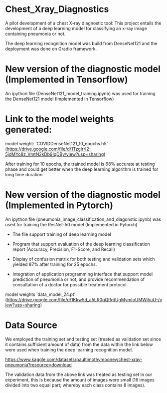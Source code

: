# Chest_Xray_Diagnostics

A pilot development of a chest X-ray diagnostic tool: This project entails the development  of a deep learning model 
for classifying an x-ray image containing pneumonia or not. 

The deep learning recognition model was build from DenseNet121 and the deployment was done on Gradio framework. 

# New version of the diagnostic model (Implemented in Tensorflow)

An ipython file  (DenseNet121_model_training.ipynb) was used for training the DenseNet121 model (Implemented in Tensorflow)

# Link to the model weights generated:

model weight: 'COVIDDenseNet121_10_epochs.h5' (https://drive.google.com/file/d/1TzgIrrI2-5jdMYo8z_VmtN2kDb9IqDBy/view?usp=sharing)

After training for 10 epochs, the trained model is 68% accurate at testing phase and could get better when the deep learning algorithm 
is trained for long time duration.

# New version of the diagnostic model (Implemented in Pytorch)
An ipython file  (pneumonia_image_classification_and_diagonstic.ipynb) was used for training the ResNet-50 model (Implemented in Pytorch)
* The file support training of deep learning model

* Program that support evaluation of the deep learning classification report (Accuracy, Precision, F1-Score, and Recall)

* Display of confusion matrix for both testing and validation sets which yielded 87% after training for 25 epochs.

* Integration of application programming  interface that support model prediction of pneumonia or not, and provide recommendation of consultation 
of a doctor for possible treatment protocol. 

model weights 'data_model_24.pt' (https://drive.google.com/file/d/1Kkw5d_a5LR0qQtfqtUgMymIoUMWihuU-/view?usp=sharing)


# Data Source
We employed the training set and testing set (treated as validation set since it contains sufficient amount of data) from the data 
within the link below were used when training the deep learning recognition model.

https://www.kaggle.com/datasets/paultimothymooney/chest-xray-pneumonia?resource=download

The validation data from the above link was treated as testing set in our experiment, this is because the amount of images were small 
(16 images divided into two equal part; whereby each class contains 8 images).



